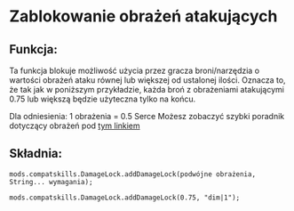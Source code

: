 # Zablokowanie obrażeń atakujących

## Funkcja:

Ta funkcja blokuje możliwość użycia przez gracza broni/narzędzia o wartości obrażeń ataku równej lub większej od ustalonej ilości. Oznacza to, że tak jak w poniższym przykładzie, każda broń z obrażeniami atakującymi 0.75 lub większą będzie użyteczna tylko na końcu.

Dla odniesienia: 1 obrażenia = 0.5 Serce Możesz zobaczyć szybki poradnik dotyczący obrażeń pod [tym linkiem](https://minecraft.gamepedia.com/Damage#Dealing_damage)

## Składnia:

    mods.compatskills.DamageLock.addDamageLock(podwójne obrażenia, String... wymagania);
    
    mods.compatskills.DamageLock.addDamageLock(0.75, "dim|1");